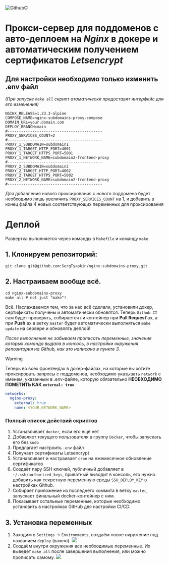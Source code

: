 ![GithubCI](https://github.com/sergtyapkin/nginx-subdomains-proxy/actions/workflows/deploy.yml/badge.svg)

# Прокси-сервер для поддоменов с авто-деплоем на _Nginx_ в докере и автоматическим получением сертификатов _Letsencrypt_
## Для настройки необходимо только изменить .env файл
_(При запуске `make all` скрипт атоматически предоставит интерфейс для его изменения)_
```dotenv
NGINX_RELEASE=1.23.3-alpine
COMPOSE_NAME=nginx-subdomains-proxy-compose
DOMAIN_URL=your.domain.com
DEPLOY_BRANCH=main
#------------------------------------------
PROXY_SERVICES_COUNT=2
#------------------------------------------
PROXY_1_SUBDOMAIN=subdomain1
PROXY_1_TARGET_HTTP_PORT=4001
PROXY_1_TARGET_HTTPS_PORT=5001
PROXY_1_NETWORK_NAME=subdomain2-frontend-proxy
#------------------------------------------
PROXY_2_SUBDOMAIN=subdomain2
PROXY_2_TARGET_HTTP_PORT=4002
PROXY_2_TARGET_HTTPS_PORT=5002
PROXY_2_NETWORK_NAME=subdomain2-frontend-proxy
#------------------------------------------
```
Для добавления нового проксирования с нового поддомена будет необходимо лишь увеличить `PROXY_SERVICES_COUNT` на 1, и добавить в конец файла 4 новых соответствующих переменных для проксирования

# Деплой
Развертка выполняется через команды в `Makefile` и команду `make`

## 1. Клонируем репозиторий:
```SHELL
git clone git@github.com:SergTyapkin/nginx-subdomains-proxy.git
```

## 2. Настраиваем вообще всё.
```SHELL
cd nginx-subdomains-proxy
make all # not just "make"!
````
Всё. Наслаждаемся тем, что за нас всё сделали, установили докер, сертификаты получены и автоматически обновятся.
Теперь `Github CI` сам будет проверять, собирается ли контейнер при **Pull Request**'ах, а при **Push**'ах в ветку `master` будет автоматически выполняться `make update` на сервере и обновлять деплой!

_После выполнения не забываем прописать переменные, значения которых команда выдала в консоль, в настройки окружения репозитория на Github, как это написано в пункте 3._

> [!WARNING]
> Теперь во всех фронтендах в докер-файлах, на которые вы хотите проксировать запросы с поддоменов, необходимо указывать `network` с именем, указанным в .env-файле, которую обязательно **НЕОБХОДИМО ПОМЕТИТЬ КАК `external: true`**
> ```yaml
> networks:
>   nginx-proxy:
>     external: true
>     name: <YOUR_NETWORK_NAME>
> ```

### Полный список действий скриптов
1. Устанавливает `docker`, если его ещё нет
2. Добавляет текущего пользователя в группу `Docker`, чтобы запускать его без `sudo`
3. Предлагает настроить `.env` файл
4. Получает сертификаты Letsencrypt
5. Устанавливает и настраивает `cron` на ежемесячное обновление сертификатов
6. Создаёт пару SSH ключей, публичный добавляет в `~/.ssh/authorized_keys`, приватный выводит в консоль, его нужно добавить как секретную переменную среды `SSH_DEPLOY_KEY` в настройках Github.
7. Собирает приложение из последнего коммита в ветку `master`, запускает финальный docker-контейнер с ним.
8. Показывает остальеые переменные, которые необходимо установить в настройках GitHub для настройки CI/CD.

## 3. Установка переменных
1. Заходим в `Settings` -> `Environments`, создаём новое окружение под названием `deploy` (важно).
![](/README_res/1.png)
2. Создаём внутри окружения все необходимые переменные. Их выведет `make all` после завершения выполнения, или можно прописать самому.
![](/README_res/2.png)
